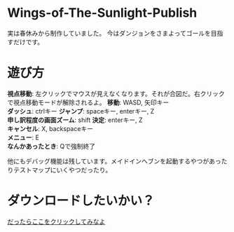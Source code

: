 # Wings-of-The-Sunlight-Publish
実は春休みから制作していました。
今はダンジョンをさまよってゴールを目指すだけです。
# 遊び方
**視点移動**: 左クリックでマウスが見えなくなります。それが合図だ。右クリックで視点移動モードが解除されるよ。
**移動**: WASD, 矢印キー  
**ダッシュ**: ctrlキー
**ジャンプ**: spaceキー, enterキー, Z  
**申し訳程度の画面ズーム**: shift
**決定**: enterキー, Z  
**キャンセル**: X, backspaceキー  
**メニュー**: E  
**なんかあったとき**: Qで強制終了  

他にもデバッグ機能は残しています。メイドインヘブンを起動するやつがあったりテストマップにいくやつだったり。

# ダウンロードしたいかい？
[だったらここをクリックしてみなよ](https://github.com/OhiniAriel/Wings-of-The-Sunlight/releases/latest)
